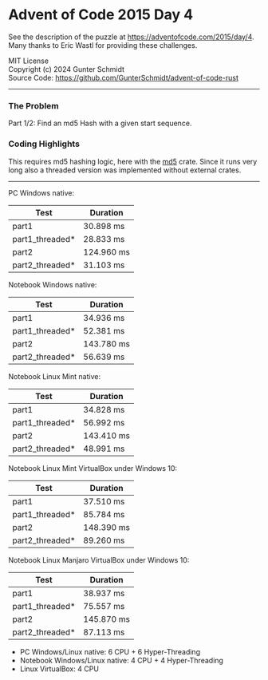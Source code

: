 # Advent of Code 2015 Day 4

See the description of the puzzle at <https://adventofcode.com/2015/day/4>.  
Many thanks to Eric Wastl for providing these challenges.

MIT License  
Copyright (c) 2024 Gunter Schmidt  
Source Code: <https://github.com/GunterSchmidt/advent-of-code-rust>

---
### The Problem

Part 1/2: Find an md5 Hash with a given start sequence.

### Coding Highlights

This requires md5 hashing logic, here with the [md5](https://docs.rs/md5/latest/md5/) crate.
Since it runs very long also a threaded version was implemented without external crates.

---

PC Windows native:

| Test            | Duration   |
| --------------  | ---------- |
| part1           |  30.898 ms |
| part1_threaded* |  28.833 ms |
| part2           | 124.960 ms |
| part2_threaded* |  31.103 ms |
 
 
Notebook Windows native:
 
| Test            | Duration   |
| --------------  | ---------- |
| part1           |  34.936 ms |
| part1_threaded* |  52.381 ms |
| part2           | 143.780 ms |
| part2_threaded* |  56.639 ms |
 
Notebook Linux Mint native:
 
| Test            | Duration   |
| --------------  | ---------- |
| part1           |  34.828 ms |
| part1_threaded* |  56.992 ms |
| part2           | 143.410 ms |
| part2_threaded* |  48.991 ms |
 
Notebook Linux Mint VirtualBox under Windows 10:
 
| Test            | Duration   |
| --------------  | ---------- |
| part1           |  37.510 ms |
| part1_threaded* |  85.784 ms |
| part2           | 148.390 ms |
| part2_threaded* |  89.260 ms |
 
Notebook Linux Manjaro VirtualBox under Windows 10:
 
| Test            | Duration   |
| --------------  | ---------- |
| part1           |  38.937 ms |
| part1_threaded* |  75.557 ms |
| part2           | 145.870 ms |
| part2_threaded* |  87.113 ms |

* PC Windows/Linux native: 6 CPU + 6 Hyper-Threading
* Notebook Windows/Linux native: 4 CPU + 4 Hyper-Threading
* Linux VirtualBox: 4 CPU